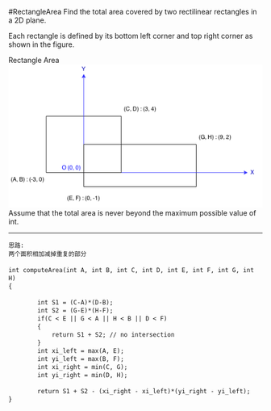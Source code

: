 #RectangleArea
Find the total area covered by two rectilinear rectangles in a 2D plane.

Each rectangle is defined by its bottom left corner and top right corner as shown in the figure.

Rectangle Area
![rectangle](rectangle_area.png)
Assume that the total area is never beyond the maximum possible value of int.

---

```
思路:
两个面积相加减掉重复的部分

int computeArea(int A, int B, int C, int D, int E, int F, int G, int H)
{
        
        int S1 = (C-A)*(D-B);
        int S2 = (G-E)*(H-F);
        if(C < E || G < A || H < B || D < F)
        {
            return S1 + S2; // no intersection
        }
        int xi_left = max(A, E);
        int yi_left = max(B, F);
        int xi_right = min(C, G);
        int yi_right = min(D, H);
    
        return S1 + S2 - (xi_right - xi_left)*(yi_right - yi_left);
}
```
